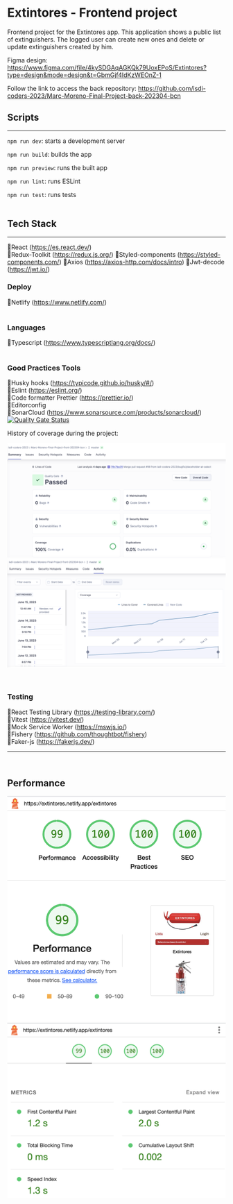 # Extintores - Frontend project

Frontend project for the Extintores app. This application shows a public list of extinguishers. The logged user can create new ones and delete or update extinguishers created by him.

Figma design: https://www.figma.com/file/4kySDGAqAGKQk79UoxEPoS/Extintores?type=design&mode=design&t=GbmGjf4IdKzWEOnZ-1

Follow the link to access the back repository: https://github.com/isdi-coders-2023/Marc-Moreno-Final-Project-back-202304-bcn

## Scripts

---

`npm run dev`: starts a development server

`npm run build`: builds the app

`npm run preview`: runs the built app

`npm run lint`: runs ESLint

`npm run test`: runs tests  
<br>

## Tech Stack

---

🔸React (https://es.react.dev/)  
🔸Redux-Toolkit (https://redux.js.org/)
🔸Styled-components (https://styled-components.com/)
🔸Axios (https://axios-http.com/docs/intro)
🔸Jwt-decode (https://jwt.io/)
<br>

### **Deploy**

🔸Netlify (https://www.netlify.com/)  
<br>

### **Languages**

🔸Typescript (https://www.typescriptlang.org/docs/)  
<br>

### **Good Practices Tools**

🔸Husky hooks (https://typicode.github.io/husky/#/)  
🔸Eslint (https://eslint.org/)  
🔸Code formatter Prettier (https://prettier.io/)  
🔸Editorconfig  
🔸SonarCloud (https://www.sonarsource.com/products/sonarcloud/)
[![Quality Gate Status](https://sonarcloud.io/api/project_badges/measure?project=marcmoreno112_extintores-front&metric=alert_status)](https://sonarcloud.io/summary/new_code?id=marcmoreno112_extintores-front)

History of coverage during the project:

![ ](./sonarcloud-screenshots/sonarcloud-front-1.png)
![ ](./sonarcloud-screenshots/sonarcloud-front-2.png)

<br>

### **Testing**

🔸React Testing Library (https://testing-library.com/)  
🔸Vitest (https://vitest.dev/)  
🔸Mock Service Worker (https://mswjs.io/)  
🔸Fishery (https://github.com/thoughtbot/fishery)  
🔸Faker-js (https://fakerjs.dev/)

---

<br>

## Performance

![Lighthouse screenshot 1](./performance-screenshots/lighthouse-1.png)
![Lighthouse screenshot 2](./performance-screenshots/lighthouse-2.png)
